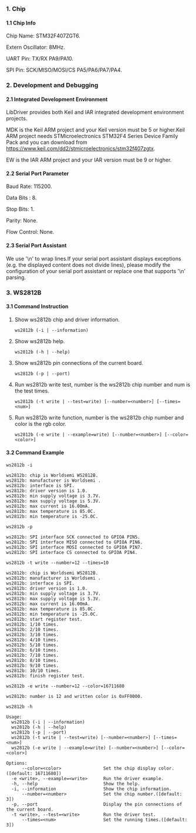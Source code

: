### 1. Chip

#### 1.1 Chip Info

Chip Name: STM32F407ZGT6.

Extern Oscillator: 8MHz.

UART Pin: TX/RX PA9/PA10.

SPI Pin: SCK/MISO/MOSI/CS  PA5/PA6/PA7/PA4.

### 2. Development and Debugging

#### 2.1 Integrated Development Environment

LibDriver provides both Keil and IAR integrated development environment projects.

MDK is the Keil ARM project and your Keil version must be 5 or higher.Keil ARM project needs STMicroelectronics STM32F4 Series Device Family Pack and you can download from https://www.keil.com/dd2/stmicroelectronics/stm32f407zgtx.

EW is the IAR ARM project and your IAR version must be 9 or higher.

#### 2.2 Serial Port Parameter

Baud Rate: 115200.

Data Bits : 8.

Stop Bits: 1.

Parity: None.

Flow Control: None.

#### 2.3 Serial Port Assistant

We use '\n' to wrap lines.If your serial port assistant displays exceptions (e.g. the displayed content does not divide lines), please modify the configuration of your serial port assistant or replace one that supports '\n' parsing.

### 3. WS2812B

#### 3.1 Command Instruction

1. Show ws2812b chip and driver information.

   ```shell
   ws2812b (-i | --information)
   ```

2. Show ws2812b help.

   ```shell
   ws2812b (-h | --help)
   ```

3. Show ws2812b pin connections of the current board.

   ```shell
   ws2812b (-p | --port)
   ```

4. Run ws2812b write test, number is the ws2812b chip number and num is the test times.

   ```shell
   ws2812b (-t write | --test=write) [--number=<number>] [--times=<num>]
   ```

5. Run ws2812b write function, number is the ws2812b chip number and color is the rgb color.

   ```shell
   ws2812b (-e write | --example=write) [--number=<number>] [--color=<color>]
   ```

#### 3.2 Command Example

```shell
ws2812b -i

ws2812b: chip is Worldsemi WS2812B.
ws2812b: manufacturer is Worldsemi .
ws2812b: interface is SPI.
ws2812b: driver version is 1.0.
ws2812b: min supply voltage is 3.7V.
ws2812b: max supply voltage is 5.3V.
ws2812b: max current is 16.00mA.
ws2812b: max temperature is 85.0C.
ws2812b: min temperature is -25.0C.
```

```shell
ws2812b -p

ws2812b: SPI interface SCK connected to GPIOA PIN5.
ws2812b: SPI interface MISO connected to GPIOA PIN6.
ws2812b: SPI interface MOSI connected to GPIOA PIN7.
ws2812b: SPI interface CS connected to GPIOA PIN4.
```

```shell
ws2812b -t write --number=12 --times=10

ws2812b: chip is Worldsemi WS2812B.
ws2812b: manufacturer is Worldsemi .
ws2812b: interface is SPI.
ws2812b: driver version is 1.0.
ws2812b: min supply voltage is 3.7V.
ws2812b: max supply voltage is 5.3V.
ws2812b: max current is 16.00mA.
ws2812b: max temperature is 85.0C.
ws2812b: min temperature is -25.0C.
ws2812b: start register test.
ws2812b: 1/10 times.
ws2812b: 2/10 times.
ws2812b: 3/10 times.
ws2812b: 4/10 times.
ws2812b: 5/10 times.
ws2812b: 6/10 times.
ws2812b: 7/10 times.
ws2812b: 8/10 times.
ws2812b: 9/10 times.
ws2812b: 10/10 times.
ws2812b: finish register test.
```

```shell
ws2812b -e write --number=12 --color=16711680

ws2812b: number is 12 and written color is 0xFF0000.
```

```shell
ws2812b -h

Usage:
  ws2812b (-i | --information)
  ws2812b (-h | --help)
  ws2812b (-p | --port)
  ws2812b (-t write | --test=write) [--number=<number>] [--times=<num>]
  ws2812b (-e write | --example=write) [--number=<number>] [--color=<color>]

Options:
      --color=<color>                Set the chip display color.([default: 16711680])
  -e <write>, --example=<write>      Run the driver example.
  -h, --help                         Show the help.
  -i, --information                  Show the chip information.
      --number=<number>              Set the chip number.([default: 3])
  -p, --port                         Display the pin connections of the current board.
  -t <write>, --test=<write>         Run the driver test.
      --times=<num>                  Set the running times.([default: 3])
```

